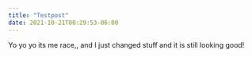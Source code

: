 ```yaml
---
title: "Testpost"
date: 2021-10-21T00:29:53-06:00
---
```


Yo yo yo its me race,, and I just changed stuff and it is still looking good!